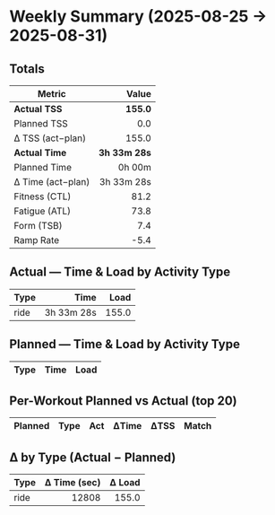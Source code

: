 # Weekly Summary (2025-08-25 → 2025-08-31)

## Totals

| Metric | Value |
|---|---:|
| **Actual TSS** | **155.0** |
| Planned TSS | 0.0 |
| Δ TSS (act−plan) | 155.0 |
| **Actual Time** | **3h 33m 28s** |
| Planned Time | 0h 00m |
| Δ Time (act−plan) | 3h 33m 28s |
| Fitness (CTL) | 81.2 |
| Fatigue (ATL) | 73.8 |
| Form (TSB) | 7.4 |
| Ramp Rate | -5.4 |

## Actual — Time & Load by Activity Type

| Type | Time | Load |
|---|---:|---:|
| ride | 3h 33m 28s | 155.0 |

## Planned — Time & Load by Activity Type

| Type | Time | Load |
|---|---:|---:|

## Per-Workout Planned vs Actual (top 20)

| Planned | Type | Act | ΔTime | ΔTSS | Match |
|---|---|---|---:|---:|---|

## Δ by Type (Actual − Planned)

| Type | Δ Time (sec) | Δ Load |
|---|---:|---:|
| ride | 12808 | 155.0 |
